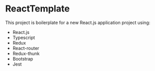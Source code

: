 # ReactTemplate
This project is boilerplate for a new React.js application project using:

- React.js
- Typescript
- Redux
- React-router
- Redux-thunk
- Bootstrap
- Jest
